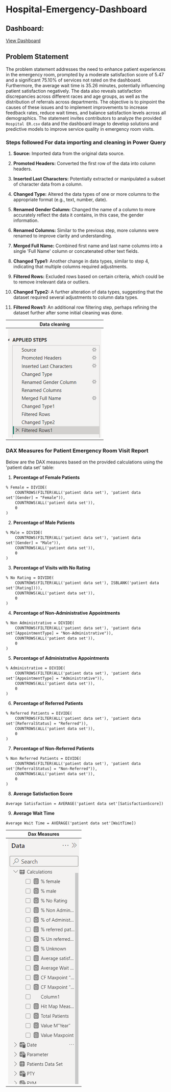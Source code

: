 # Hospital-Emergency-Dashboard


## Dashboard: 
[View Dashboard](https://app.powerbi.com/links/HH5SA-6EjJ?ctid=5781ca16-51a6-4e98-9be9-dc2b9d03b82d&pbi_source=linkShare)

## Problem Statement

The problem statement addresses the need to enhance patient experiences in the emergency room, prompted by a moderate satisfaction score of 5.47 and a significant 75.10% of services not rated on the dashboard. Furthermore, the average wait time is 35.26 minutes, potentially influencing patient satisfaction negatively. The data also reveals satisfaction discrepancies across different races and age groups, as well as the distribution of referrals across departments. The objective is to pinpoint the causes of these issues and to implement improvements to increase feedback rates, reduce wait times, and balance satisfaction levels across all demographics. The statement invites contributors to analyze the provided `Hospital ER.csv` data and the dashboard image to develop solutions and predictive models to improve service quality in emergency room visits.


### Steps followed For data importing and cleaning in Power Query


1. **Source:** Imported data from the original data source.

2. **Promoted Headers:** Converted the first row of the data into column headers.

3. **Inserted Last Characters:** Potentially extracted or manipulated a subset of character data from a column.

4. **Changed Type:** Altered the data types of one or more columns to the appropriate format (e.g., text, number, date).

5. **Renamed Gender Column:** Changed the name of a column to more accurately reflect the data it contains, in this case, the gender information.

6. **Renamed Columns:** Similar to the previous step, more columns were renamed to improve clarity and understanding.

7. **Merged Full Name:** Combined first name and last name columns into a single 'Full Name' column or concatenated other text fields.

8. **Changed Type1:** Another change in data types, similar to step 4, indicating that multiple columns required adjustments.

9. **Filtered Rows:** Excluded rows based on certain criteria, which could be to remove irrelevant data or outliers.

10. **Changed Type2:** A further alteration of data types, suggesting that the dataset required several adjustments to column data types.

11. **Filtered Rows1:** An additional row filtering step, perhaps refining the dataset further after some initial cleaning was done.






| Data cleaning |
| ----------- |
|![View Applied steps](Applied_steps.png)|




### DAX Measures for Patient Emergency Room Visit Report

Below are the DAX measures based on the provided calculations using the 'patient data set' table:

1. **Percentage of Female Patients**
```dax
% Female = DIVIDE(
    COUNTROWS(FILTER(ALL('patient data set'), 'patient data set'[Gender] = "Female")),
    COUNTROWS(ALL('patient data set')),
    0
)
```

2. **Percentage of Male Patients**
```dax
% Male = DIVIDE(
    COUNTROWS(FILTER(ALL('patient data set'), 'patient data set'[Gender] = "Male")),
    COUNTROWS(ALL('patient data set')),
    0
)
```

3. **Percentage of Visits with No Rating**
```dax
% No Rating = DIVIDE(
    COUNTROWS(FILTER(ALL('patient data set'), ISBLANK('patient data set'[Rating]))),
    COUNTROWS(ALL('patient data set')),
    0
)
```

4. **Percentage of Non-Administrative Appointments**
```dax
% Non Administrative = DIVIDE(
    COUNTROWS(FILTER(ALL('patient data set'), 'patient data set'[AppointmentType] = "Non-Administrative")),
    COUNTROWS(ALL('patient data set')),
    0
)
```

5. **Percentage of Administrative Appointments**
```dax
% Administrative = DIVIDE(
    COUNTROWS(FILTER(ALL('patient data set'), 'patient data set'[AppointmentType] = "Administrative")),
    COUNTROWS(ALL('patient data set')),
    0
)
```

6. **Percentage of Referred Patients**
```dax
% Referred Patients = DIVIDE(
    COUNTROWS(FILTER(ALL('patient data set'), 'patient data set'[ReferralStatus] = "Referred")),
    COUNTROWS(ALL('patient data set')),
    0
)
```

7. **Percentage of Non-Referred Patients**
```dax
% Non Referred Patients = DIVIDE(
    COUNTROWS(FILTER(ALL('patient data set'), 'patient data set'[ReferralStatus] = "Non-Referred")),
    COUNTROWS(ALL('patient data set')),
    0
)
```

8. **Average Satisfaction Score**
```dax
Average Satisfaction = AVERAGE('patient data set'[SatisfactionScore])
```

9. **Average Wait Time**
```dax
Average Wait Time = AVERAGE('patient data set'[WaitTime])
```


| Dax Measures |
| ----------- |
|![View Applied steps](Calculations_HR.png)|
